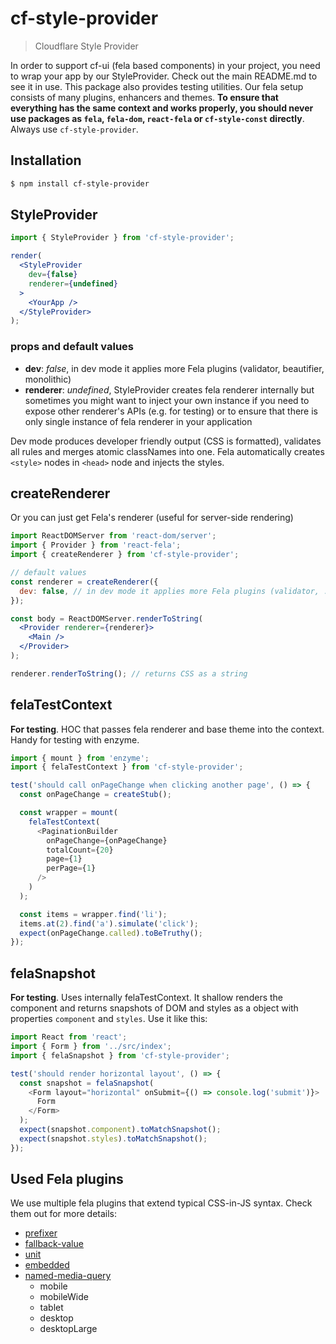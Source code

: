 # cf-style-provider

> Cloudflare Style Provider

In order to support cf-ui (fela based components) in your project, you need to wrap your app by our StyleProvider. Check out the main README.md to see it in use. This package also provides testing utilities. Our fela setup consists of many plugins, enhancers and themes. **To ensure that everything has the same context and works properly, you should never use packages as `fela`, `fela-dom`, `react-fela` or `cf-style-const` directly**. Always use `cf-style-provider`.

## Installation

```sh
$ npm install cf-style-provider
```

## StyleProvider

```jsx
import { StyleProvider } from 'cf-style-provider';

render(
  <StyleProvider
    dev={false}
    renderer={undefined}
  >
    <YourApp />
  </StyleProvider>
);
```

### props and default values

- **dev**: *false*, in dev mode it applies more Fela plugins (validator, beautifier, monolithic)
- **renderer**: *undefined*, StyleProvider creates fela renderer internally but sometimes you might want to inject your own instance if you need to expose other renderer's APIs (e.g. for testing) or to ensure that there is only single instance of fela renderer in your application

Dev mode produces developer friendly output (CSS is formatted), validates all rules and merges atomic classNames into one. Fela automatically creates `<style>` nodes in `<head>` node and injects the styles.

## createRenderer

Or you can just get Fela's renderer (useful for server-side rendering)

```jsx
import ReactDOMServer from 'react-dom/server';
import { Provider } from 'react-fela';
import { createRenderer } from 'cf-style-provider';

// default values
const renderer = createRenderer({
  dev: false, // in dev mode it applies more Fela plugins (validator, ...)
});

const body = ReactDOMServer.renderToString(
  <Provider renderer={renderer}>
    <Main />
  </Provider>
);

renderer.renderToString(); // returns CSS as a string
```

## felaTestContext

**For testing**. HOC that passes fela renderer and base theme into the context. Handy for testing with enzyme.

```js
import { mount } from 'enzyme';
import { felaTestContext } from 'cf-style-provider';

test('should call onPageChange when clicking another page', () => {
  const onPageChange = createStub();

  const wrapper = mount(
    felaTestContext(
      <PaginationBuilder
        onPageChange={onPageChange}
        totalCount={20}
        page={1}
        perPage={1}
      />
    )
  );

  const items = wrapper.find('li');
  items.at(2).find('a').simulate('click');
  expect(onPageChange.called).toBeTruthy();
});
```

## felaSnapshot

**For testing**. Uses internally felaTestContext. It shallow renders the component and returns snapshots of DOM and styles as a object with properties `component` and `styles`. Use it like this:

```js
import React from 'react';
import { Form } from '../src/index';
import { felaSnapshot } from 'cf-style-provider';

test('should render horizontal layout', () => {
  const snapshot = felaSnapshot(
    <Form layout="horizontal" onSubmit={() => console.log('submit')}>
      Form
    </Form>
  );
  expect(snapshot.component).toMatchSnapshot();
  expect(snapshot.styles).toMatchSnapshot();
});
``` 

## Used Fela plugins

We use multiple fela plugins that extend typical CSS-in-JS syntax. Check them out for more details:

- [prefixer](https://github.com/rofrischmann/fela/tree/master/packages/fela-plugin-prefixer)
- [fallback-value](https://github.com/rofrischmann/fela/tree/master/packages/fela-plugin-fallback-value)
- [unit](https://github.com/rofrischmann/fela/tree/master/packages/fela-plugin-unit)
- [embedded](https://github.com/rofrischmann/fela/tree/master/packages/fela-plugin-embedded)
- [named-media-query](https://github.com/rofrischmann/fela/tree/master/packages/fela-plugin-named-media-query)
  - mobile
  - mobileWide
  - tablet
  - desktop
  - desktopLarge
